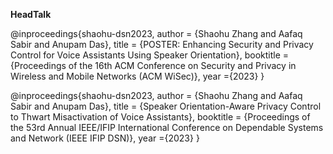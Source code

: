 **HeadTalk**

 @inproceedings{shaohu-dsn2023,
		author  = {Shaohu Zhang and Aafaq Sabir and Anupam Das},
		title   = {POSTER: Enhancing Security and Privacy Control for Voice Assistants Using Speaker Orientation},
		booktitle = {Proceedings of the 16th ACM Conference on Security and Privacy in Wireless and Mobile Networks (ACM WiSec)},
		year ={2023}
	}
  
@inproceedings{shaohu-dsn2023,
		author  = {Shaohu Zhang and Aafaq Sabir and Anupam Das},
		title   = {Speaker Orientation-Aware Privacy Control to Thwart Misactivation of Voice Assistants},
		booktitle = {Proceedings of the 53rd Annual IEEE/IFIP International Conference on Dependable Systems and Network (IEEE IFIP DSN)},
		year ={2023}
	}
  
 
 
